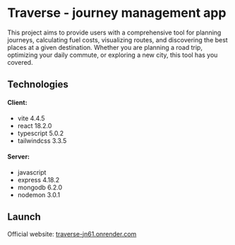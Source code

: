 
# Traverse - journey management app

This project aims to provide users with a comprehensive tool for planning journeys, calculating fuel costs, visualizing routes, and discovering the best places at a given destination. Whether you are planning a road trip, optimizing your daily commute, or exploring a new city, this tool has you covered.





## Technologies
#### Client:
* vite 4.4.5
* react 18.2.0
* typescript 5.0.2
* tailwindcss 3.3.5
#### Server:
* javascript
* express 4.18.2
* mongodb 6.2.0
* nodemon 3.0.1

## Launch

Official website: [traverse-jn61.onrender.com](https://traverse-jn61.onrender.com)



